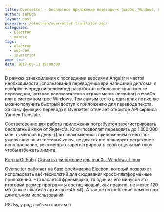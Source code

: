```yaml
---
title: Oversetter - бесплатное приложение переводчик (macOs, Windows, Linux)
author: serEga
layout: post
permalink: /electron/oversetter-translator-app/
categories:
  - Electron
  - macosx
tags:
  - electron
  - web-dev
  - javascript
amp: true
date: 2017-08-11 19:00:00
---
```


В рамках ознакомления с последними версиями Angular и частой необходимости использования переводчика при написаний диплома, я <del>изобрёл очередной велосипед</del> разработал небольшое приложение переводчик, которое располагается в строке меню (menubar) в macOs или в системном трее Windows. Тем самым всего в один клик по иконке можно получить быстрый доступ к приложению для перевода текста. За саму функцию перевода в Oversetter отвечает открытое API сервиса Yandex Translate. 

<center>
  <amp-img src="https://4gray.github.io/oversetter/assets/screenshot-1.png" width="612" height="418" alt="бесплатное приложение переводчик"></amp-img>
</center>

Соответсвенно для работы приложения потребуется [зарегистрировать](https://tech.yandex.com/translate/) бесплатный ключ от Яндекс'а. Ключ позволяет переводить до 1.000.000 млн. символов в день. Для ознакомления с приложением в него по-умолчанию вшит тестовый ключ, но для тех кто планирует регулярное использование, рекомендую зарегистрировать свой отдельный ключ чтобы избежать лимита.

[Код на Github](https://github.com/4gray/oversetter) / [Скачать приложение для macOs, Windows, Linux](https://4gray.github.io/oversetter/)

<center>
  <amp-img src="https://github.com/4gray/oversetter/raw/master/assets/icon.png" width="150" height="150" alt="иконка приложения"></amp-img>
</center>

Oversetter работает на базе фреймворка [Electron](https://electron.atom.io/), который позволяет использовать веб-технологий для создавания кросс-платформенные приложения. Что касается фреймворка, то один из его минусов это итоговый размер программы составляющий, как правило, не менее 120 мб (после сжатия в архив до ~45 мб). А так же потребление памяти при длительном использований.

PS: Буду рад любым отзывам :)